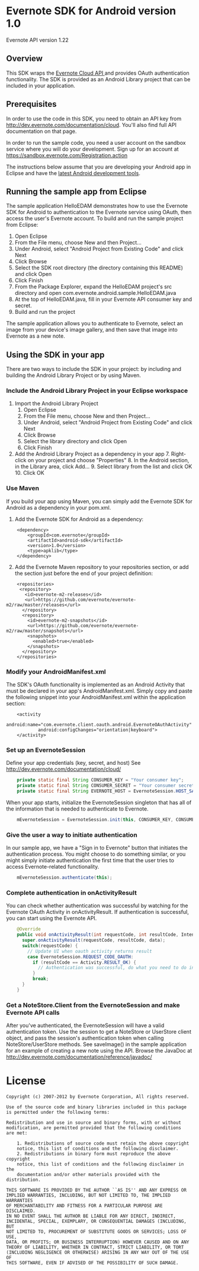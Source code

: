 Evernote SDK for Android version 1.0
====================================

Evernote API version 1.22

Overview
--------
This SDK wraps the [Evernote Cloud API ](http://dev.evernote.com/documentation/cloud/) and provides OAuth authentication functionality. The SDK is provided as an Android Library project that can be included in your application.

Prerequisites
-------------
In order to use the code in this SDK, you need to obtain an API key from http://dev.evernote.com/documentation/cloud. You'll also find full API documentation on that page.

In order to run the sample code, you need a user account on the sandbox service where you will do your development. Sign up for an account at https://sandbox.evernote.com/Registration.action

The instructions below assume that you are developing your Android app in Eclipse and have the [latest Android development tools](http://developer.android.com/tools/sdk/eclipse-adt.html).

Running the sample app from Eclipse
-----------------------------------
The sample application HelloEDAM demonstrates how to use the Evernote SDK for Android to authentication to the Evernote service using OAuth, then access the user's Evernote account. To build and run the sample project from Eclipse:

1. Open Eclipse
2. From the File menu, choose New and then Project...
3. Under Android, select "Android Project from Existing Code" and click Next
4. Click Browse
5. Select the SDK root directory (the directory containing this README) and click Open
6. Click Finish
7. From the Package Explorer, expand the HelloEDAM project's src directory and open com.evernote.android.sample.HelloEDAM.java
8. At the top of HelloEDAM.java, fill in your Evernote API consumer key and secret.
9. Build and run the project

The sample application allows you to authenticate to Evernote, select an image from your device's image gallery, and then save that image into Evernote as a new note.

Using the SDK in your app
-------------------------
There are two ways to include the SDK in your project: by including and building the Android Library Project or by using Maven.

### Include the Android Library Project in your Eclipse workspace

1. Import the Android Library Project
   1. Open Eclipse
   2. From the File menu, choose New and then Project...
   3. Under Android, select "Android Project from Existing Code" and click Next
   4. Click Browse
   5. Select the library directory and click Open
   6. Click Finish
1. Add the Android Library Project as a dependency in your app
   7. Right-click on your project and choose "Properties"
   8. In the Android section, in the Library area, click Add...
   9. Select library from the list and click OK
   10. Click OK 

### Use Maven

If you build your app using Maven, you can simply add the Evernote SDK for Android as a dependency in your pom.xml.

1. Add the Evernote SDK for Android as a dependency:

```
	<dependency>
		<groupId>com.evernote</groupId>
		<artifactId>android-sdk</artifactId>
		<version>1.0</version>
		<type>apklib</type>
	</dependency>
```

2. Add the Evernote Maven repository to your repositories section, or add the section just before the end of your project definition:

```
    <repositories>
     <repository>
       <id>evernote-m2-releases</id>
       <url>https://github.com/evernote/evernote-m2/raw/master/releases</url>
      </repository>
      <repository>
        <id>evernote-m2-snapshots</id>
        <url>https://github.com/evernote/evernote-m2/raw/master/snapshots</url>
        <snapshots>
          <enabled>true</enabled>
        </snapshots>
      </repository>
    </repositories>
```

### Modify your AndroidManifest.xml

The SDK's OAuth functionality is implemented as an Android Activity that must be declared in your app's AndroidManifest.xml. Simply copy and paste the following snippet into your AndroidManifest.xml within the application section:

        <activity
                android:name="com.evernote.client.oauth.android.EvernoteOAuthActivity"
                android:configChanges="orientation|keyboard">
        </activity>

### Set up an EvernoteSession

Define your app credentials (key, secret, and host)
See http://dev.evernote.com/documentation/cloud/

```java
	private static final String CONSUMER_KEY = "Your consumer key";
	private static final String CONSUMER_SECRET = "Your consumer secret";
	private static final String EVERNOTE_HOST = EvernoteSession.HOST_SANDBOX;	
```

When your app starts, initialize the EvernoteSession singleton that has all of the information that is needed to authenticate to Evernote.

```java
    mEvernoteSession = EvernoteSession.init(this, CONSUMER_KEY, CONSUMER_SECRET, EVERNOTE_HOST, null);
```

### Give the user a way to initiate authentication

In our sample app, we have a "Sign in to Evernote" button that initiates the authentication process. You might choose to do something similar, or you might simply initiate authentication the first time that the user tries to access Evernote-related functionality.

```java
    mEvernoteSession.authenticate(this);
```
### Complete authentication in onActivityResult

You can check whether authentication was successful by watching for the Evernote OAuth Activity in onActivityResult. If authentication is successful, you can start using the Evernote API.

```java
    @Override
    public void onActivityResult(int requestCode, int resultCode, Intent data) {
      super.onActivityResult(requestCode, resultCode, data);
      switch(requestCode) {
        // Update UI when oauth activity returns result
        case EvernoteSession.REQUEST_CODE_OAUTH:
          if (resultCode == Activity.RESULT_OK) {
            // Authentication was successful, do what you need to do in your app
          }
          break;
      }
    }
```

### Get a NoteStore.Client from the EvernoteSession and make Evernote API calls

After you've authenticated, the EvernoteSession will have a valid authentication token. Use the session to get a NoteStore or UserStore client object, and pass the session's authentication token when calling NoteStore/UserStore methods. See saveImage() in the sample application for an example of creating a new note using the API. Browse the JavaDoc at http://dev.evernote.com/documentation/reference/javadoc/

License
=======
    Copyright (c) 2007-2012 by Evernote Corporation, All rights reserved.

    Use of the source code and binary libraries included in this package
    is permitted under the following terms:

    Redistribution and use in source and binary forms, with or without
    modification, are permitted provided that the following conditions
    are met:

        1. Redistributions of source code must retain the above copyright
        notice, this list of conditions and the following disclaimer.
        2. Redistributions in binary form must reproduce the above copyright
        notice, this list of conditions and the following disclaimer in the
        documentation and/or other materials provided with the distribution.

    THIS SOFTWARE IS PROVIDED BY THE AUTHOR ``AS IS'' AND ANY EXPRESS OR
    IMPLIED WARRANTIES, INCLUDING, BUT NOT LIMITED TO, THE IMPLIED WARRANTIES
    OF MERCHANTABILITY AND FITNESS FOR A PARTICULAR PURPOSE ARE DISCLAIMED.
    IN NO EVENT SHALL THE AUTHOR BE LIABLE FOR ANY DIRECT, INDIRECT,
    INCIDENTAL, SPECIAL, EXEMPLARY, OR CONSEQUENTIAL DAMAGES (INCLUDING, BUT
    NOT LIMITED TO, PROCUREMENT OF SUBSTITUTE GOODS OR SERVICES; LOSS OF USE,
    DATA, OR PROFITS; OR BUSINESS INTERRUPTION) HOWEVER CAUSED AND ON ANY
    THEORY OF LIABILITY, WHETHER IN CONTRACT, STRICT LIABILITY, OR TORT
    (INCLUDING NEGLIGENCE OR OTHERWISE) ARISING IN ANY WAY OUT OF THE USE OF
    THIS SOFTWARE, EVEN IF ADVISED OF THE POSSIBILITY OF SUCH DAMAGE.

